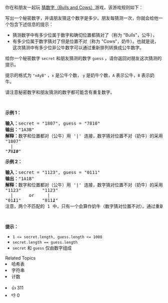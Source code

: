 <p>你在和朋友一起玩 <a href="https://baike.baidu.com/item/%E7%8C%9C%E6%95%B0%E5%AD%97/83200?fromtitle=Bulls+and+Cows&amp;fromid=12003488&amp;fr=aladdin" target="_blank">猜数字（Bulls and Cows）</a>游戏，该游戏规则如下：</p>

<p>写出一个秘密数字，并请朋友猜这个数字是多少。朋友每猜测一次，你就会给他一个包含下述信息的提示：</p>

<ul> 
 <li>猜测数字中有多少位属于数字和确切位置都猜对了（称为 "Bulls"，公牛），</li> 
 <li>有多少位属于数字猜对了但是位置不对（称为 "Cows"，奶牛）。也就是说，这次猜测中有多少位非公牛数字可以通过重新排列转换成公牛数字。</li> 
</ul>

<p>给你一个秘密数字&nbsp;<code>secret</code> 和朋友猜测的数字&nbsp;<code>guess</code> ，请你返回对朋友这次猜测的提示。</p>

<p>提示的格式为 <code>"xAyB"</code> ，<code>x</code> 是公牛个数， <code>y</code> 是奶牛个数，<code>A</code> 表示公牛，<code>B</code>&nbsp;表示奶牛。</p>

<p>请注意秘密数字和朋友猜测的数字都可能含有重复数字。</p>

<p>&nbsp;</p>

<p><strong>示例 1：</strong></p>

<pre>
<strong>输入：</strong>secret = "1807", guess = "7810"
<strong>输出：</strong>"1A3B"
<strong>解释：</strong>数字和位置都对（公牛）用 '|' 连接，数字猜对位置不对（奶牛）的采用斜体加粗标识。
"1807"
  |
"<em><strong>7</strong></em>8<em><strong>10</strong></em>"</pre>

<p><strong>示例 2：</strong></p>

<pre>
<strong>输入：</strong>secret = "1123", guess = "0111"
<strong>输出：</strong>"1A1B"
<strong>解释：</strong>数字和位置都对（公牛）用 '|' 连接，数字猜对位置不对（奶牛）的采用斜体加粗标识。
"1123"        "1123"
  |      or     |
"01<em><strong>1</strong></em>1"        "011<em><strong>1</strong></em>"
注意，两个不匹配的 1 中，只有一个会算作奶牛（数字猜对位置不对）。通过重新排列非公牛数字，其中仅有一个 1 可以成为公牛数字。</pre>

<p>&nbsp;</p>

<p><strong>提示：</strong></p>

<ul> 
 <li><code>1 &lt;= secret.length, guess.length &lt;= 1000</code></li> 
 <li><code>secret.length == guess.length</code></li> 
 <li><code>secret</code> 和 <code>guess</code> 仅由数字组成</li> 
</ul>

<div><div>Related Topics</div><div><li>哈希表</li><li>字符串</li><li>计数</li></div></div><br><div><li>👍 311</li><li>👎 0</li></div>
